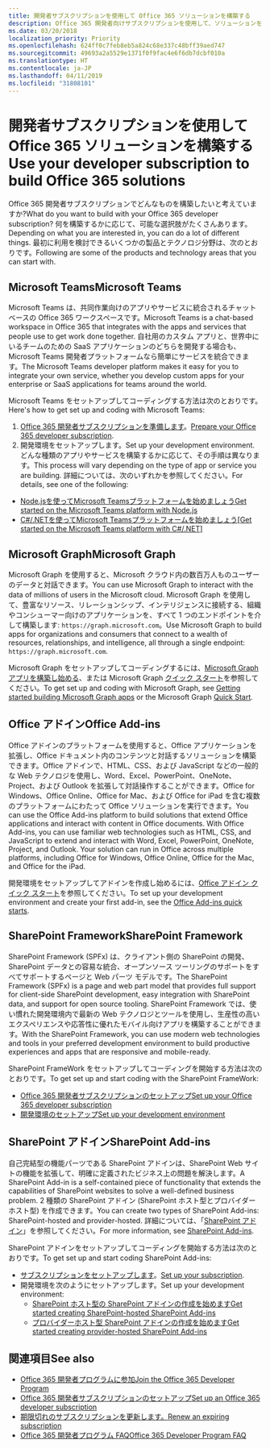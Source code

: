 ```yaml
---
title: 開発者サブスクリプションを使用して Office 365 ソリューションを構築する
description: Office 365 開発者向けサブスクリプションを使用して、ソリューションを構築します。
ms.date: 03/20/2018
localization_priority: Priority
ms.openlocfilehash: 624ff0c7feb8eb5a824c68e337c48bff39aed747
ms.sourcegitcommit: 49693a2a5529e1371f0f9fac4e6f6db7dcbf010a
ms.translationtype: HT
ms.contentlocale: ja-JP
ms.lasthandoff: 04/11/2019
ms.locfileid: "31808101"
---
```

# <a name="use-your-developer-subscription-to-build-office-365-solutions"></a><span data-ttu-id="6533b-103">開発者サブスクリプションを使用して Office 365 ソリューションを構築する</span><span class="sxs-lookup"><span data-stu-id="6533b-103">Use your developer subscription to build Office 365 solutions</span></span>

<span data-ttu-id="6533b-104">Office 365 開発者サブスクリプションでどんなものを構築したいと考えていますか?</span><span class="sxs-lookup"><span data-stu-id="6533b-104">What do you want to build with your Office 365 developer subscription?</span></span> <span data-ttu-id="6533b-105">何を構築するかに応じて、可能な選択肢がたくさんあります。</span><span class="sxs-lookup"><span data-stu-id="6533b-105">Depending on what you are interested in, you can do a lot of different things.</span></span> <span data-ttu-id="6533b-106">最初に利用を検討できるいくつかの製品とテクノロジ分野は、次のとおりです。</span><span class="sxs-lookup"><span data-stu-id="6533b-106">Following are some of the products and technology areas that you can start with.</span></span>

## <a name="microsoft-teams"></a><span data-ttu-id="6533b-107">Microsoft Teams</span><span class="sxs-lookup"><span data-stu-id="6533b-107">Microsoft Teams</span></span>

<span data-ttu-id="6533b-108">Microsoft Teams は、共同作業向けのアプリやサービスに統合されるチャット ベースの Office 365 ワークスペースです。</span><span class="sxs-lookup"><span data-stu-id="6533b-108">Microsoft Teams is a chat-based workspace in Office 365 that integrates with the apps and services that people use to get work done together.</span></span> <span data-ttu-id="6533b-109">自社用のカスタム アプリと、世界中にいるチームのための SaaS アプリケーションのどちらを開発する場合も、Microsoft Teams 開発者プラットフォームなら簡単にサービスを統合できます。</span><span class="sxs-lookup"><span data-stu-id="6533b-109">The Microsoft Teams developer platform makes it easy for you to integrate your own service, whether you develop custom apps for your enterprise or SaaS applications for teams around the world.</span></span>

<span data-ttu-id="6533b-110">Microsoft Teams をセットアップしてコーディングする方法は次のとおりです。</span><span class="sxs-lookup"><span data-stu-id="6533b-110">Here's how to get set up and coding with Microsoft Teams:</span></span>

1. <span data-ttu-id="6533b-111">[Office 365 開発者サブスクリプションを準備します](https://docs.microsoft.com/microsoftteams/platform/get-started/get-started-tenant)。</span><span class="sxs-lookup"><span data-stu-id="6533b-111">[Prepare your Office 365 developer subscription](https://docs.microsoft.com/microsoftteams/platform/get-started/get-started-tenant).</span></span>
2. <span data-ttu-id="6533b-112">開発環境をセットアップします。</span><span class="sxs-lookup"><span data-stu-id="6533b-112">Set up your development environment.</span></span> <span data-ttu-id="6533b-113">どんな種類のアプリやサービスを構築するかに応じて、その手順は異なります。</span><span class="sxs-lookup"><span data-stu-id="6533b-113">This process will vary depending on the type of app or service you are building.</span></span> <span data-ttu-id="6533b-114">詳細については、次のいずれかを参照してください。</span><span class="sxs-lookup"><span data-stu-id="6533b-114">For details, see one of the following:</span></span>

  - [<span data-ttu-id="6533b-115">Node.jsを使ってMicrosoft Teamsプラットフォームを始めましょう</span><span class="sxs-lookup"><span data-stu-id="6533b-115">Get started on the Microsoft Teams platform with Node.js</span></span>](https://docs.microsoft.com/microsoftteams/platform/get-started/get-started-nodejs-app-studio)
  - [<span data-ttu-id="6533b-116">C#/.NETを使ってMicrosoft Teamsプラットフォームを始めましょう</span><span class="sxs-lookup"><span data-stu-id="6533b-116">[Get started on the Microsoft Teams platform with C#/.NET]</span></span>](https://docs.microsoft.com/en-us/microsoftteams/platform/get-started/get-started-dotnet-app-studio)

## <a name="microsoft-graph"></a><span data-ttu-id="6533b-117">Microsoft Graph</span><span class="sxs-lookup"><span data-stu-id="6533b-117">Microsoft Graph</span></span>

<span data-ttu-id="6533b-118">Microsoft Graph を使用すると、Microsoft クラウド内の数百万人ものユーザーのデータと対話できます。</span><span class="sxs-lookup"><span data-stu-id="6533b-118">You can use Microsoft Graph to interact with the data of millions of users in the Microsoft cloud.</span></span> <span data-ttu-id="6533b-119">Microsoft Graph を使用して、豊富なリソース、リレーションシップ、インテリジェンスに接続する、組織やコンシューマー向けのアプリケーションを、すべて 1 つのエンドポイントを介して構築します: `https://graph.microsoft.com`。</span><span class="sxs-lookup"><span data-stu-id="6533b-119">Use Microsoft Graph to build apps for organizations and consumers that connect to a wealth of resources, relationships, and intelligence, all through a single endpoint: `https://graph.microsoft.com`.</span></span>

<span data-ttu-id="6533b-120">Microsoft Graph をセットアップしてコーディングするには、[Microsoft Graph アプリを構築し始める](https://developer.microsoft.com/ja-JP/graph/get-started)、または Microsoft Graph [クイック スタート](https://developer.microsoft.com/ja-JP/graph/quick-start)を参照してください。</span><span class="sxs-lookup"><span data-stu-id="6533b-120">To get set up and coding with Microsoft Graph, see [Getting started building Microsoft Graph apps](https://developer.microsoft.com/ja-JP/graph/get-started) or the Microsoft Graph [Quick Start](https://developer.microsoft.com/ja-JP/graph/quick-start).</span></span>

## <a name="office-add-ins"></a><span data-ttu-id="6533b-121">Office アドイン</span><span class="sxs-lookup"><span data-stu-id="6533b-121">Office Add-ins</span></span>

<span data-ttu-id="6533b-p105">Office アドインのプラットフォームを使用すると、Office アプリケーションを拡張し、Office ドキュメント内のコンテンツと対話するソリューションを構築できます。Office アドインで、HTML、CSS、および JavaScript などの一般的な Web テクノロジを使用し、Word、Excel、PowerPoint、OneNote、Project、および Outlook を拡張して対話操作することができます。Office for Windows、Office Online、Office for Mac、および Office for iPad を含む複数のプラットフォームにわたって Office ソリューションを実行できます。</span><span class="sxs-lookup"><span data-stu-id="6533b-p105">You can use the Office Add-ins platform to build solutions that extend Office applications and interact with content in Office documents. With Office Add-ins, you can use familiar web technologies such as HTML, CSS, and JavaScript to extend and interact with Word, Excel, PowerPoint, OneNote, Project, and Outlook. Your solution can run in Office across multiple platforms, including Office for Windows, Office Online, Office for the Mac, and Office for the iPad.</span></span>

<span data-ttu-id="6533b-125">開発環境をセットアップしてアドインを作成し始めるには、[Office アドイン クイック スタート](https://docs.microsoft.com/office/dev/add-ins/)を参照してください。</span><span class="sxs-lookup"><span data-stu-id="6533b-125">To set up your development environment and create your first add-in, see the [Office Add-ins quick starts](https://docs.microsoft.com/office/dev/add-ins/).</span></span>

## <a name="sharepoint-framework"></a><span data-ttu-id="6533b-126">SharePoint Framework</span><span class="sxs-lookup"><span data-stu-id="6533b-126">SharePoint Framework</span></span>

<span data-ttu-id="6533b-127">SharePoint Framework (SPFx) は、クライアント側の SharePoint の開発、SharePoint データとの容易な統合、オープンソース ツーリングのサポートをすべてサポートするページと Web パーツ モデルです。</span><span class="sxs-lookup"><span data-stu-id="6533b-127">The SharePoint Framework (SPFx) is a page and web part model that provides full support for client-side SharePoint development, easy integration with SharePoint data, and support for open source tooling.</span></span> <span data-ttu-id="6533b-128">SharePoint Framework では、使い慣れた開発環境内で最新の Web テクノロジとツールを使用し、生産性の高いエクスペリエンスや応答性に優れたモバイル向けアプリを構築することができます。</span><span class="sxs-lookup"><span data-stu-id="6533b-128">With the SharePoint Framework, you can use modern web technologies and tools in your preferred development environment to build productive experiences and apps that are responsive and mobile-ready.</span></span>

<span data-ttu-id="6533b-129">SharePoint FrameWork をセットアップしてコーディングを開始する方法は次のとおりです。</span><span class="sxs-lookup"><span data-stu-id="6533b-129">To get set up and start coding with the SharePoint FrameWork:</span></span>

- [<span data-ttu-id="6533b-130">Office 365 開発者サブスクリプションのセットアップ</span><span class="sxs-lookup"><span data-stu-id="6533b-130">Set up your Office 365 developer subscription</span></span>](https://docs.microsoft.com/sharepoint/dev/spfx/set-up-your-developer-tenant)
- [<span data-ttu-id="6533b-131">開発環境のセットアップ</span><span class="sxs-lookup"><span data-stu-id="6533b-131">Set up your development environment</span></span>](https://docs.microsoft.com/sharepoint/dev/spfx/set-up-your-development-environment)

## <a name="sharepoint-add-ins"></a><span data-ttu-id="6533b-132">SharePoint アドイン</span><span class="sxs-lookup"><span data-stu-id="6533b-132">SharePoint Add-ins</span></span> 

<span data-ttu-id="6533b-133">自己完結型の機能パーツである SharePoint アドインは、SharePoint Web サイトの機能を拡張して、明確に定義されたビジネス上の問題を解決します。</span><span class="sxs-lookup"><span data-stu-id="6533b-133">A SharePoint Add-in is a self-contained piece of functionality that extends the capabilities of SharePoint websites to solve a well-defined business problem.</span></span> <span data-ttu-id="6533b-134">2 種類の SharePoint アドイン (SharePoint ホスト型とプロバイダー ホスト型) を作成できます。</span><span class="sxs-lookup"><span data-stu-id="6533b-134">You can create two types of SharePoint Add-ins: SharePoint-hosted and provider-hosted.</span></span> <span data-ttu-id="6533b-135">詳細については、「[SharePoint アドイン](https://docs.microsoft.com/sharepoint/dev/sp-add-ins/sharepoint-add-ins)」を参照してください。</span><span class="sxs-lookup"><span data-stu-id="6533b-135">For more information, see [SharePoint Add-ins](https://docs.microsoft.com/sharepoint/dev/sp-add-ins/sharepoint-add-ins).</span></span>

<span data-ttu-id="6533b-136">SharePoint アドインをセットアップしてコーディングを開始する方法は次のとおりです。</span><span class="sxs-lookup"><span data-stu-id="6533b-136">To get set up and start coding SharePoint Add-ins:</span></span>

- <span data-ttu-id="6533b-137">[サブスクリプションをセットアップします](https://docs.microsoft.com/sharepoint/dev/spfx/set-up-your-developer-tenant)。</span><span class="sxs-lookup"><span data-stu-id="6533b-137">[Set up your subscription](https://docs.microsoft.com/sharepoint/dev/spfx/set-up-your-developer-tenant).</span></span>  
- <span data-ttu-id="6533b-138">開発環境を次のようにセットアップします。</span><span class="sxs-lookup"><span data-stu-id="6533b-138">Set up your development environment:</span></span> 
  - [<span data-ttu-id="6533b-139">SharePoint ホスト型の SharePoint アドインの作成を始めます</span><span class="sxs-lookup"><span data-stu-id="6533b-139">Get started creating SharePoint-hosted SharePoint Add-ins</span></span>](https://docs.microsoft.com/sharepoint/dev/sp-add-ins/get-started-creating-sharepoint-hosted-sharepoint-add-ins)  
  - [<span data-ttu-id="6533b-140">プロバイダーホスト型 SharePoint アドインの作成を始めます</span><span class="sxs-lookup"><span data-stu-id="6533b-140">Get started creating provider-hosted SharePoint Add-ins</span></span>](https://docs.microsoft.com/sharepoint/dev/sp-add-ins/get-started-creating-provider-hosted-sharepoint-add-ins)  

## <a name="see-also"></a><span data-ttu-id="6533b-141">関連項目</span><span class="sxs-lookup"><span data-stu-id="6533b-141">See also</span></span>

- [<span data-ttu-id="6533b-142">Office 365 開発者プログラムに参加</span><span class="sxs-lookup"><span data-stu-id="6533b-142">Join the Office 365 Developer Program</span></span>](office-365-developer-program.md)
- [<span data-ttu-id="6533b-143">Office 365 開発者サブスクリプションのセットアップ</span><span class="sxs-lookup"><span data-stu-id="6533b-143">Set up an Office 365 developer subscription</span></span>](office-365-developer-program-get-started.md) 
- [<span data-ttu-id="6533b-144">期限切れのサブスクリプションを更新します。</span><span class="sxs-lookup"><span data-stu-id="6533b-144">Renew an expiring subscription</span></span>](subscription-expiration-and-renewal.md)
- [<span data-ttu-id="6533b-145">Office 365 開発者プログラム FAQ</span><span class="sxs-lookup"><span data-stu-id="6533b-145">Office 365 Developer Program FAQ</span></span>](office-365-developer-program-faq.md) 
